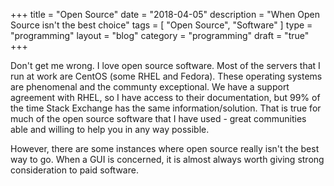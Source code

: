 +++
title = "Open Source"
date = "2018-04-05"
description = "When Open Source isn't the best choice"
tags = [ "Open Source", "Software" ]
type = "programming"
layout = "blog"
category = "programming"
draft = "true"
+++

Don't get me wrong. I love open source software. Most of the servers that I run at work are CentOS (some RHEL and Fedora). These operating systems are phenomenal and the communty exceptional. We have a support agreement with RHEL, so I have access to their documentation, but 99% of the time Stack Exchange has the same information/solution. That is true for much of the open source software that I have used - great communities able and willing to help you in any way possible.

However, there are some instances where open source really isn't the best way to go. When a GUI is concerned, it is almost always worth giving strong consideration to paid software. 